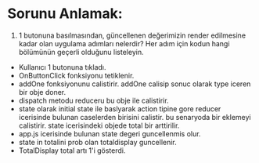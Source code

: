 # Sorunu Anlamak:
1. 1 butonuna basılmasından, güncellenen değerimizin render edilmesine kadar olan uygulama adımları nelerdir? 
Her adım için kodun hangi bölümünün geçerli olduğunu listeleyin.
* Kullanıcı 1 butonuna tıkladı.
* OnButtonClick fonksiyonu tetiklenir.
* addOne fonksiyonunu calistirir. addOne calisip sonuc olarak type iceren bir obje doner.
* dispatch metodu reduceru bu obje ile calistirir.
* state olarak initial state ile baslyarak action tipine gore reducer icerisinde bulunan caselerden birisini calistir. bu senaryoda bir eklemeyi calistirir. state icerisindeki objede total bir arttirilir.
* app.js icerisinde bulunan state degeri guncellenmis olur.
* state in totalini prob olan totaldisplay guncellenir.
* TotalDisplay total artı 1'i gösterdi.
